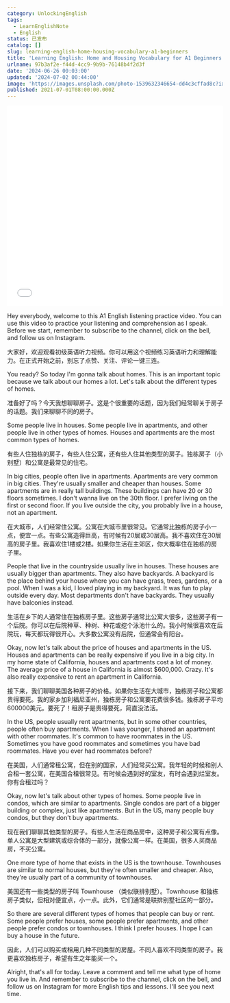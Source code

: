 ```yaml
---
category: UnlockingEnglish
tags:
  - LearnEnglishNote
  - English
status: 已发布
catalog: []
slug: learning-english-home-housing-vocabulary-a1-beginners
title: 'Learning English: Home and Housing Vocabulary for A1 Beginners'
urlname: 97b3af2e-f44d-4cc9-9b9b-76148b4f2d3f
date: '2024-06-26 00:03:00'
updated: '2024-07-02 00:44:00'
image: 'https://images.unsplash.com/photo-1539632346654-dd4c3cffad8c?ixlib=rb-4.0.3&q=85&fm=jpg&crop=entropy&cs=srgb'
published: 2021-07-01T08:00:00.000Z
---
```


<iframe width="100%" height="468" src="//player.bilibili.com/player.html?bvid=BV1Bx421Q7nU&p=8" scrolling="no" border="0" frameborder="no" framespacing="0" allowfullscreen="true" muted="false"  danmaku="false"> </iframe>


Hey everybody, welcome to this A1 English listening practice video. You can use this video to practice your listening and comprehension as I speak. Before we start, remember to subscribe to the channel, click on the bell, and follow us on Instagram.


大家好，欢迎观看初级英语听力视频。你可以用这个视频练习英语听力和理解能力。在正式开始之前，别忘了点赞、关注、评论一键三连。


You ready? So today I'm gonna talk about homes. This is an important topic because we talk about our homes a lot. Let's talk about the different types of homes.


准备好了吗？今天我想聊聊房子。这是个很重要的话题，因为我们经常聊关于房子的话题。我们来聊聊不同的房子。


Some people live in houses. Some people live in apartments, and other people live in other types of homes. Houses and apartments are the most common types of homes.


有些人住独栋的房子，有些人住公寓，还有些人住其他类型的房子。独栋房子（小别墅）和公寓是最常见的住宅。


In big cities, people often live in apartments. Apartments are very common in big cities. They're usually smaller and cheaper than houses. Some apartments are in really tall buildings. These buildings can have 20 or 30 floors sometimes. I don't wanna live on the 30th floor. I prefer living on the first or second floor. If you live outside the city, you probably live in a house, not an apartment.


在大城市，人们经常住公寓。公寓在大城市里很常见。它通常比独栋的房子小一点，便宜一点。有些公寓造得巨高，有时候有20层或30层高。我不喜欢住在30层高的房子里。我喜欢住1楼或2楼。如果你生活在主郊区，你大概率住在独栋的房子里。


People that live in the countryside usually live in houses. These houses are usually bigger than apartments. They also have backyards. A backyard is the place behind your house where you can have grass, trees, gardens, or a pool. When I was a kid, I loved playing in my backyard. It was fun to play outside every day. Most departments don't have backyards. They usually have balconies instead.


生活在乡下的人通常住在独栋房子里。这些房子通常比公寓大很多，这些房子有一个后院。你可以在后院种草、种树、种花或挖个泳池什么的。我小时候很喜欢在后院玩，每天都玩得很开心。大多数公寓没有后院，但通常会有阳台。


Okay, now let's talk about the price of houses and apartments in the US. Houses and apartments can be really expensive if you live in a big city. In my home state of California, houses and apartments cost a lot of money. The average price of a house in California is almost $600,000. Crazy. It's also really expensive to rent an apartment in California.


接下来，我们聊聊美国各种房子的价格。如果你生活在大城市，独栋房子和公寓都贵得要死。我的家乡加利福尼亚州，独栋房子和公寓要花费很多钱。独栋房子平均600000美元。要死了！租房子是贵得要死，简直没法活。


In the US, people usually rent apartments, but in some other countries, people often buy apartments. When I was younger, I shared an apartment with other roommates. It's common to have roommates in the US. Sometimes you have good roommates and sometimes you have bad roommates. Have you ever had roommates before?


在美国，人们通常租公寓，但在别的国家，人们经常买公寓。我年轻的时候和别人合租一套公寓，在美国合租很常见。有时候会遇到好的室友，有时会遇到烂室友。你有合租过吗？


Okay, now let's talk about other types of homes. Some people live in condos, which are similar to apartments. Single condos are part of a bigger building or complex, just like apartments. But in the US, many people buy condos, but they don't buy apartments.


现在我们聊聊其他类型的房子。有些人生活在商品房中，这种房子和公寓有点像。单人公寓是大型建筑或综合体的一部分，就像公寓一样。在美国，很多人买商品房，不买公寓。


One more type of home that exists in the US is the townhouse. Townhouses are similar to normal houses, but they're often smaller and cheaper. Also, they're usually part of a community of townhouses.


美国还有一些类型的房子叫 Townhouse （类似联排别墅）。Townhouse 和独栋房子类似，但相对便宜点，小一点。此外，它们通常是联排别墅社区的一部分。


So there are several different types of homes that people can buy or rent. Some people prefer houses, some people prefer apartments, and other people prefer condos or townhouses. I think I prefer houses. I hope I can buy a house in the future.


因此，人们可以购买或租用几种不同类型的房屋。不同人喜欢不同类型的房子。我更喜欢独栋房子，希望有生之年能买一个。


Alright, that's all for today. Leave a comment and tell me what type of home you live in. And remember to subscribe to the channel, click on the bell, and follow us on Instagram for more English tips and lessons. I'll see you next time.

